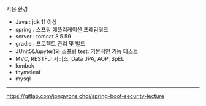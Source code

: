 사용 환경

- Java : jdk 11 이상
- spring : 스프링 애플리케이션 프레임워크
- server : tomcat 8.5.59
- gradle : 프로젝트 관리 및 빌드
- JUnit5(Jupyter)와 스프링 test: 기본적인 기능 테스트
- MVC, RESTFul 서비스, Data JPA, AOP, SpEL
- lombok
- thymeleaf
- mysql

---
https://gitlab.com/jongwons.choi/spring-boot-security-lecture
